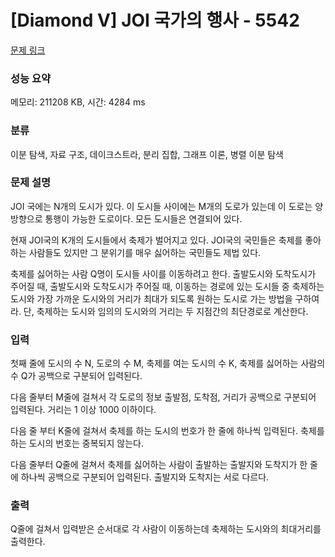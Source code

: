 # [Diamond V] JOI 국가의 행사 - 5542 

[문제 링크](https://www.acmicpc.net/problem/5542) 

### 성능 요약

메모리: 211208 KB, 시간: 4284 ms

### 분류

이분 탐색, 자료 구조, 데이크스트라, 분리 집합, 그래프 이론, 병렬 이분 탐색

### 문제 설명

<p>JOI 국에는 N개의 도시가 있다. 이 도시들 사이에는 M개의 도로가 있는데 이 도로는 양방향으로 통행이 가능한 도로이다. 모든 도시들은 연결되어 있다.</p>

<p>현재 JOI국의 K개의 도시들에서 축제가 벌어지고 있다. JOI국의 국민들은 축제를 좋아하는 사람들도 있지만 그 분위기를 매우 싫어하는 국민들도 제법 있다.</p>

<p>축제를 싫어하는 사람 Q명이 도시들 사이를 이동하려고 한다. 출발도시와 도착도시가 주어질 때, 출발도시와 도착도시가 주어질 때, 이동하는 경로에 있는 도시들 중 축제하는 도시와 가장 가까운 도시와의 거리가 최대가 되도록 원하는 도시로 가는 방법을 구하여라. 단, 축제하는 도시와 임의의 도시와의 거리는 두 지점간의 최단경로로 계산한다.</p>

### 입력 

 <p>첫째 줄에 도시의 수 N, 도로의 수 M, 축제를 여는 도시의 수 K, 축제를 싫어하는 사람의 수 Q가 공백으로 구분되어 입력된다.</p>

<p>다음 줄부터 M줄에 걸쳐서 각 도로의 정보 출발점, 도착점, 거리가 공백으로 구분되어 입력된다. 거리는 1 이상 1000 이하이다.</p>

<p>다음 줄 부터 K줄에 걸쳐서 축제를 하는 도시의 번호가 한 줄에 하나씩 입력된다. 축제를 하는 도시의 번호는 중복되지 않는다.</p>

<p>다음 줄부터 Q줄에 걸쳐서 축제를 싫어하는 사람이 출발하는 출발지와 도착지가 한 줄에 하나씩 공백으로 구분되어 입력된다. 출발지와 도착지는 서로 다르다.</p>

### 출력 

 <p>Q줄에 걸쳐서 입력받은 순서대로 각 사람이 이동하는데 축제하는 도시와의 최대거리를 출력한다.</p>

